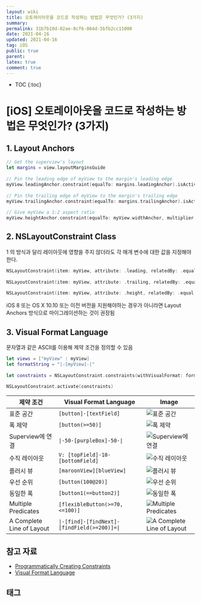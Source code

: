 ```yaml
---
layout: wiki
title: 오토레이아웃을 코드로 작성하는 방법은 무엇인가? (3가지)
summary: 
permalink: 31b7b10d-02ae-8cf6-064d-5bfb2cc11000
date: 2021-04-16
updated: 2021-04-16
tag: iOS 
public: true
parent: 
latex: true
comment: true
---
```


* TOC
{:toc}

# \[iOS] 오토레이아웃을 코드로 작성하는 방법은 무엇인가? (3가지)

## 1. Layout Anchors

```swift
// Get the superview's layout
let margins = view.layoutMarginsGuide
 
// Pin the leading edge of myView to the margin's leading edge
myView.leadingAnchor.constraint(equalTo: margins.leadingAnchor).isActive = true
 
// Pin the trailing edge of myView to the margin's trailing edge
myView.trailingAnchor.constraint(equalTo: margins.trailingAnchor).isActive = true
 
// Give myView a 1:2 aspect ratio
myView.heightAnchor.constraint(equalTo: myView.widthAnchor, multiplier: 2.0).isActive = true
```

## 2. NSLayoutConstraint Class

1 의 방식과 달리 레이아웃에 영향을 주지 않더라도 각 매개 변수에 대한 값을 지정해야 한다.

```swift
NSLayoutConstraint(item: myView, attribute: .leading, relatedBy: .equal, toItem: view, attribute: .leadingMargin, multiplier: 1.0, constant: 0.0).isActive = true
 
NSLayoutConstraint(item: myView, attribute: .trailing, relatedBy: .equal, toItem: view, attribute: .trailingMargin, multiplier: 1.0, constant: 0.0).isActive = true
 
NSLayoutConstraint(item: myView, attribute: .height, relatedBy: .equal, toItem: myView, attribute:.width, multiplier: 2.0, constant:0.0).isActive = true
```

iOS 8 또는 OS X 10.10 또는 이전 버전을 지원해야하는 경우가 아니라면 Layout Anchors 방식으로 마이그레이션하는 것이 권장됨

## 3. Visual Format Language

문자열과 같은 ASCII를 이용해 제약 조건을 정의할 수 있음

```swift
let views = ["myView" : myView]
let formatString = "|-[myView]-|"
 
let constraints = NSLayoutConstraint.constraints(withVisualFormat: formatString, options: .alignAllTop, metrics: nil, views: views)
 
NSLayoutConstraint.activate(constraints)
```

| 제약 조건 | Visual Format Language | Image |
| ------- | ---------------------- | ----- |
| 표준 공간 | `[button]-[textField]` | ![표준 공간](https://developer.apple.com/library/archive/documentation/UserExperience/Conceptual/AutolayoutPG/Art/standardSpace.png) |
| 폭 제약 | `[button(>=50)]` | ![폭 제약](https://developer.apple.com/library/archive/documentation/UserExperience/Conceptual/AutolayoutPG/Art/widthConstraint.png) |
| Superview에 연결 | `\|-50-[purpleBox]-50-\|` | ![Superview에 연결](https://developer.apple.com/library/archive/documentation/UserExperience/Conceptual/AutolayoutPG/Art/connectionToSuperview.png) |
| 수직 레이아웃 | `V: [topField]-10-[bottomField]` | ![수직 레이아웃](https://developer.apple.com/library/archive/documentation/UserExperience/Conceptual/AutolayoutPG/Art/verticalLayout.png) |
| 플러시 뷰 | `[maroonView][blueView]` | ![플러시 뷰](https://developer.apple.com/library/archive/documentation/UserExperience/Conceptual/AutolayoutPG/Art/flushViews.png) |
| 우선 순위 | `[button(100@20)]` | ![우선 순위](https://developer.apple.com/library/archive/documentation/UserExperience/Conceptual/AutolayoutPG/Art/priority.png) |
| 동일한 폭 | `[button1(==button2)]` | ![동일한 폭](https://developer.apple.com/library/archive/documentation/UserExperience/Conceptual/AutolayoutPG/Art/equalWidths.png) |
| Multiple Predicates | `[flexibleButton(>=70, <=100)]` | ![Multiple Predicates](https://developer.apple.com/library/archive/documentation/UserExperience/Conceptual/AutolayoutPG/Art/multiplePredicates.png) |
| A Complete Line of Layout | `\|-[find]-[findNext]-[findField(>=200)]=\|` | ![A Complete Line of Layout](https://developer.apple.com/library/archive/documentation/UserExperience/Conceptual/AutolayoutPG/Art/completeLayout.png) |


## 참고 자료

- [Programmatically Creating Constraints](https://developer.apple.com/library/archive/documentation/UserExperience/Conceptual/AutolayoutPG/ProgrammaticallyCreatingConstraints.html#//apple_ref/doc/uid/TP40010853-CH16-SW1)
- [Visual Format Language](https://developer.apple.com/library/archive/documentation/UserExperience/Conceptual/AutolayoutPG/VisualFormatLanguage.html#//apple_ref/doc/uid/TP40010853-CH27-SW1)

## 태그

